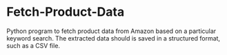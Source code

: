 # Fetch-Product-Data
Python program to fetch product data from Amazon based on a particular keyword search. The extracted data should is saved in a structured format, such as a CSV file.
